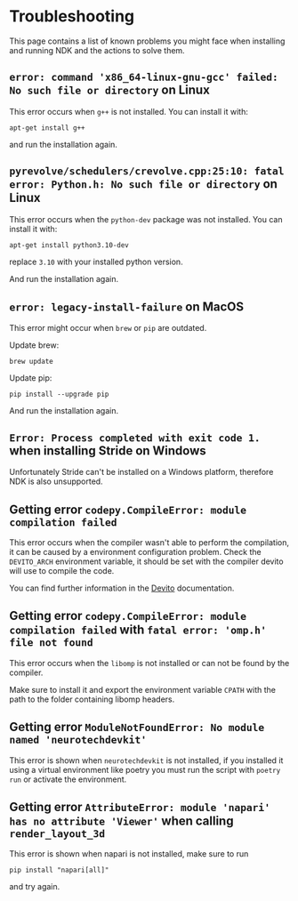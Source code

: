 # Troubleshooting

This page contains a list of known problems you might face when installing and running NDK and the actions to solve them.

## `error: command 'x86_64-linux-gnu-gcc' failed: No such file or directory` on Linux

This error occurs when `g++` is not installed. You can install it with:

```
apt-get install g++
```

and run the installation again.

## `pyrevolve/schedulers/crevolve.cpp:25:10: fatal error: Python.h: No such file or directory` on Linux

This error occurs when the `python-dev` package was not installed. You can install it with:
```
apt-get install python3.10-dev
```
replace `3.10` with your installed python version.

And run the installation again.

## `error: legacy-install-failure` on MacOS

This error might occur when `brew` or `pip` are outdated.

Update brew:
```
brew update
```

Update pip:
```
pip install --upgrade pip
```

And run the installation again.

## `Error: Process completed with exit code 1.` when installing Stride on Windows

Unfortunately Stride can't be installed on a Windows platform, therefore NDK is also unsupported.

## Getting error `codepy.CompileError: module compilation failed`

This error occurs when the compiler wasn't able to perform the compilation, it can be caused by a environment configuration problem. Check the `DEVITO_ARCH` environment variable, it should be set with the compiler devito will use to compile the code.

You can find further information in the [Devito](https://github.com/devitocodes/devito/wiki/) documentation.

## Getting error `codepy.CompileError: module compilation failed` with `fatal error: 'omp.h' file not found`

This error occurs when the `libomp` is not installed or can not be found by the compiler.

Make sure to install it and export the environment variable `CPATH` with the path to the folder containing libomp headers.

## Getting error `ModuleNotFoundError: No module named 'neurotechdevkit'`

This error is shown when `neurotechdevkit` is not installed, if you installed it using a virtual environment like poetry you must run the script with `poetry run` or activate the environment.

## Getting error `AttributeError: module 'napari' has no attribute 'Viewer'` when calling `render_layout_3d`

This error is shown when napari is not installed, make sure to run

  `pip install "napari[all]"`

and try again.
